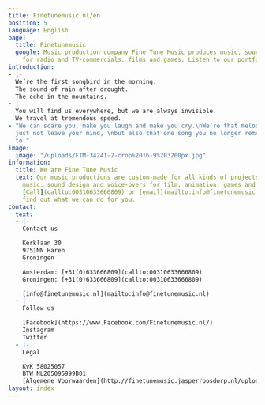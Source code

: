 ```yaml
---
title: Finetunemusic.nl/en
position: 5
language: English
page:
  title: Finetunemusic
  google: Music production company Fine Tune Music produces music, sound and voice-over
    for radio and TV-commercials, films and games. Listen to our portfolio.
introduction:
- |-
  We’re the first songbird in the morning.
  The sound of rain after drought.
  The echo in the mountains.
- |-
  You will find us everywhere, but we are always invisible.
  We travel at tremendous speed.
- "We can scare you, make you laugh and make you cry.\nWe’re that melody that will
  just not leave your mind, \nbut also that one song you no longer remember the name
  to."
image:
  image: "/uploads/FTM-34241-2-crop%2016-9%203200px.jpg"
information:
  title: We are Fine Tune Music
  text: Our music productions are custom-made for all kinds of projects. We offer
    music, sound design and voice-overs for film, animation, games and commercials.
    [Call](callto:00310633666809) or [email](mailto:info@finetunemusic.nl) us and
    find out what we can do for you.
contact:
  text:
  - |-
    Contact us

    Kerklaan 30
    9751NN Haren
    Groningen

    Amsterdam: [+31(0)633666809](callto:00310633666809)
    Groningen: [+31(0)633666809](callto:00310633666809)

    [info@finetunemusic.nl](mailto:info@finetunemusic.nl)
  - |-
    Follow us

    [Facebook](https://www.Facebook.com/Finetunemusic.nl/)
    Instagram
    Twitter    
  - |-
    Legal

    KvK 58025057
    BTW NL205095999B01
    [Algemene Voorwaarden](http://finetunemusic.jasperroosdorp.nl/uploads/algemene_voorwaarden.pdf)
layout: index
---
```

